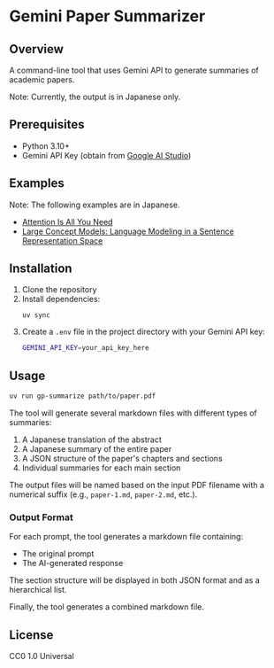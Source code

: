 # Gemini Paper Summarizer

## Overview

A command-line tool that uses Gemini API to generate summaries of academic papers.

Note: Currently, the output is in Japanese only.

## Prerequisites

- Python 3.10+
- Gemini API Key (obtain from [Google AI Studio](https://aistudio.google.com/))

## Examples

Note: The following examples are in Japanese.

- [Attention Is All You Need](https://7shi.hateblo.jp/entry/2025/01/04/204353)
- [Large Concept Models: Language Modeling in a Sentence Representation Space](https://7shi.hateblo.jp/entry/2025/01/04/232224)

## Installation

1. Clone the repository
2. Install dependencies:
   ```
   uv sync
   ```
3. Create a `.env` file in the project directory with your Gemini API key:
   ```bash
   GEMINI_API_KEY=your_api_key_here
   ```

## Usage

```bash
uv run gp-summarize path/to/paper.pdf
```

The tool will generate several markdown files with different types of summaries:
1. A Japanese translation of the abstract
2. A Japanese summary of the entire paper
3. A JSON structure of the paper's chapters and sections
4. Individual summaries for each main section

The output files will be named based on the input PDF filename with a numerical suffix (e.g., `paper-1.md`, `paper-2.md`, etc.).

### Output Format

For each prompt, the tool generates a markdown file containing:
- The original prompt
- The AI-generated response

The section structure will be displayed in both JSON format and as a hierarchical list.

Finally, the tool generates a combined markdown file.

## License

CC0 1.0 Universal
